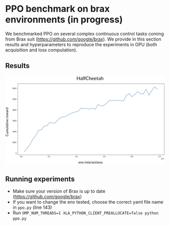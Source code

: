 # PPO benchmark on brax environments (in progress)

We benchmarked PPO on several complex continuous control tasks coming from Brax suit (https://github.com/google/brax). We provide in this section results and hyperparameters to reproduce the experiments in GPU (both acquisition and loss computation).

## Results

![alt text](results/halfcheetah_results.png)


## Running experiments
 * Make sure your version of Brax is up to date (https://github.com/google/brax) 
 * If you want to change the env tested, choose the correct yaml file name in `ppo.py` (line 143)
 * Run `OMP_NUM_THREADS=1 XLA_PYTHON_CLIENT_PREALLOCATE=false python ppo.py`
